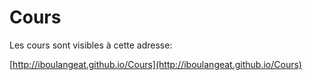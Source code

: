 # Cours

Les cours sont visibles à cette adresse:

[http://iboulangeat.github.io/Cours](http://iboulangeat.github.io/Cours)
